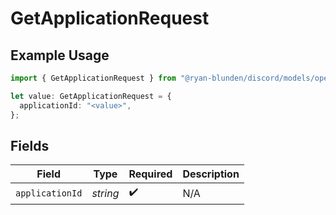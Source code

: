 # GetApplicationRequest

## Example Usage

```typescript
import { GetApplicationRequest } from "@ryan-blunden/discord/models/operations";

let value: GetApplicationRequest = {
  applicationId: "<value>",
};
```

## Fields

| Field              | Type               | Required           | Description        |
| ------------------ | ------------------ | ------------------ | ------------------ |
| `applicationId`    | *string*           | :heavy_check_mark: | N/A                |